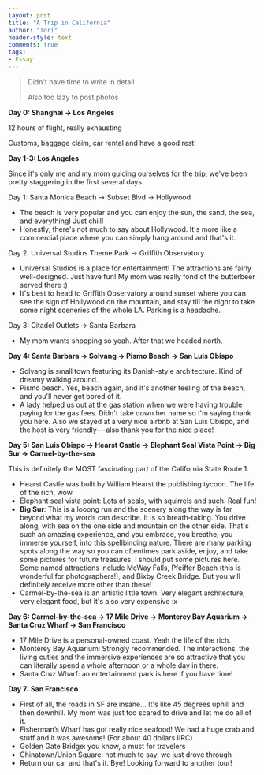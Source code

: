```yaml
---
layout: post
title: "A Trip in California"
author: "Tori"
header-style: text
comments: true
tags: 
- Essay
---
```


> Didn't have time to write in detail
>
> Also too lazy to post photos



**Day 0: Shanghai -> Los Angeles**

12 hours of flight, really exhausting

Customs, baggage claim, car rental and have a good rest!



**Day 1-3: Los Angeles**

Since it's only me and my mom guiding ourselves for the trip, we've been pretty staggering in the first several days.

Day 1: Santa Monica Beach -> Subset Blvd -> Hollywood

- The beach is very popular and you can enjoy the sun, the sand, the sea, and everything! Just chill!
- Honestly, there's not much to say about Hollywood. It's more like a commercial place where you can simply hang around and that's it.

Day 2: Universal Studios Theme Park -> Griffith Observatory

- Universal Studios is a place for entertainment! The attractions are fairly well-designed. Just have fun! My mom was really fond of the butterbeer served there :)
- It's best to head to Griffith Observatory around sunset where you can see the sign of Hollywood on the mountain, and stay till the night to take some night sceneries of the whole LA. Parking is a headache.

Day 3: Citadel Outlets -> Santa Barbara

- My mom wants shopping so yeah. After that we headed north.



**Day 4: Santa Barbara -> Solvang -> Pismo Beach -> San Luis Obispo**

- Solvang is small town featuring its Danish-style architecture. Kind of dreamy walking around.
- Pismo beach. Yes, beach again, and it's another feeling of the beach, and you'll never get bored of it.
- A lady helped us out at the gas station when we were having trouble paying for the gas fees. Didn't take down her name so I'm saying thank you here. Also we stayed at a very nice airbnb at San Luis Obispo, and the host is very friendly---also thank you for the nice place!



**Day 5: San Luis Obispo -> Hearst Castle -> Elephant Seal Vista Point -> Big Sur -> Carmel-by-the-sea**

This is definitely the MOST fascinating part of the California State Route 1.

- Hearst Castle was built by William Hearst the publishing tycoon. The life of the rich, wow.
- Elephant seal vista point: Lots of seals, with squirrels and such. Real fun!
- **Big Sur**: This is a looong run and the scenery along the way is far beyond what my words can describe. It is so breath-taking. You drive along, with sea on the one side and mountain on the other side. That's such an amazing experience, and you embrace, you breathe, you immerse yourself, into this spellbinding nature. There are many parking spots along the way so you can oftentimes park aside, enjoy, and take some pictures for future treasures. I should put some pictures here. Some named attractions include McWay Falls, Pfeiffer Beach (this is wonderful for photographers!), and Bixby Creek Bridge. But you will definitely receive more other than these!
- Carmel-by-the-sea is an artistic little town. Very elegant architecture, very elegant food, but it's also very expensive :x



**Day 6: Carmel-by-the-sea -> 17 Mile Drive -> Monterey Bay Aquarium -> Santa Cruz Wharf -> San Francisco**

- 17 Mile Drive is a personal-owned coast. Yeah the life of the rich.
- Monterey Bay Aquarium: Strongly recommended. The interactions, the living cuties and the immersive experiences are so attractive that you can literally spend a whole afternoon or a whole day in there.
- Santa Cruz Wharf: an entertainment park is here if you have time!



**Day 7: San Francisco**

- First of all, the roads in SF are insane... It's like 45 degrees uphill and then downhill. My mom was just too scared to drive and let me do all of it.
- Fisherman’s Wharf has got really nice seafood! We had a huge crab and stuff and it was awesome! (For about 40 dollars IIRC)
- Golden Gate Bridge: you know, a must for travelers
- Chinatown/Union Square: not much to say, we just drove through
- Return our car and that's it. Bye! Looking forward to another tour!